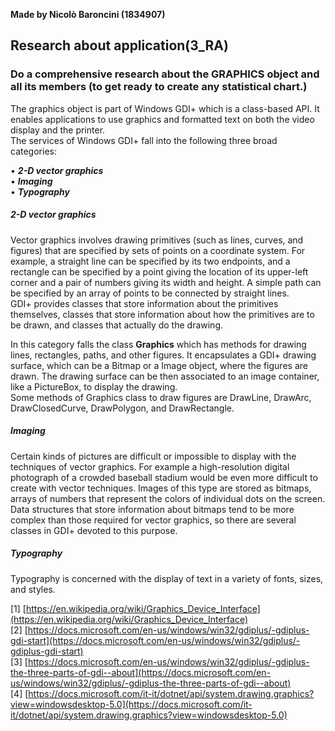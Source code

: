 **Made by Nicolò Baroncini (1834907)**

## Research about application(3_RA)
### Do a comprehensive research about the GRAPHICS object and all its members (to get ready to create any statistical chart.)
The graphics object is part of Windows GDI+ which is a class-based API. It enables applications to use graphics and formatted text on both the video display and the printer.\
The services of Windows GDI+ fall into the following three broad categories:

• ***2-D vector graphics***\
• ***Imaging***\
• ***Typography***

##### 2-D vector graphics
Vector graphics involves drawing primitives (such as lines, curves, and figures) that are specified by sets of points on a coordinate system. For example, a straight line can be specified by its two endpoints, and a rectangle can be specified by a point giving the location of its upper-left corner and a pair of numbers giving its width and height. A simple path can be specified by an array of points to be connected by straight lines.\
GDI+ provides classes that store information about the primitives themselves, classes that store information about how the primitives are to be drawn, and classes that actually do the drawing.

In this category falls the class ****Graphics**** which has methods for drawing lines, rectangles, paths, and other figures. It encapsulates a GDI+ drawing surface, which can be a Bitmap or a Image object, where the figures are drawn. The drawing surface can be then associated to an image container, like a PictureBox, to display the drawing.\
Some methods of Graphics class to draw figures are DrawLine, DrawArc, DrawClosedCurve, DrawPolygon, and DrawRectangle.

##### Imaging
Certain kinds of pictures are difficult or impossible to display with the techniques of vector graphics. For example a high-resolution digital photograph of a crowded baseball stadium would be even more difficult to create with vector techniques. Images of this type are stored as bitmaps, arrays of numbers that represent the colors of individual dots on the screen. Data structures that store information about bitmaps tend to be more complex than those required for vector graphics, so there are several classes in GDI+ devoted to this purpose.

##### Typography
Typography is concerned with the display of text in a variety of fonts, sizes, and styles.

[1] [https://en.wikipedia.org/wiki/Graphics_Device_Interface](https://en.wikipedia.org/wiki/Graphics_Device_Interface) \
[2] [https://docs.microsoft.com/en-us/windows/win32/gdiplus/-gdiplus-gdi-start](https://docs.microsoft.com/en-us/windows/win32/gdiplus/-gdiplus-gdi-start) \
[3] [https://docs.microsoft.com/en-us/windows/win32/gdiplus/-gdiplus-the-three-parts-of-gdi--about](https://docs.microsoft.com/en-us/windows/win32/gdiplus/-gdiplus-the-three-parts-of-gdi--about) \
[4] [https://docs.microsoft.com/it-it/dotnet/api/system.drawing.graphics?view=windowsdesktop-5.0](https://docs.microsoft.com/it-it/dotnet/api/system.drawing.graphics?view=windowsdesktop-5.0)
